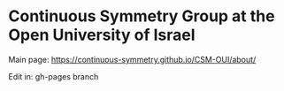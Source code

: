 # Continuous Symmetry Group at the Open University of Israel
Main page:
https://continuous-symmetry.github.io/CSM-OUI/about/

Edit in: gh-pages branch

